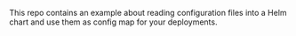 This repo contains an example about reading configuration files into a Helm chart and use them as config map for your deployments.
